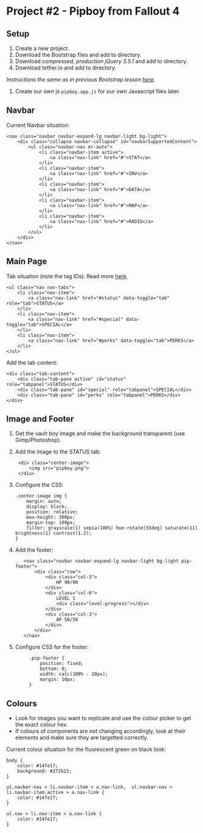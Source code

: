 # Project #2 - Pipboy from Fallout 4

## Setup

1. Create a new project.
2. Download the Bootstrap files and add to directory.
3. Download *compressed, production jQuery 3.5.1* and add to directory.
4. Download tether.io and add to directory.
   
*Instructions the same as in previous Bootstrap lesson [here](10%20Bootstrap%20Basics.md).*

1. Create our own js `pipboy.app.js` for our own Javascript files later.

## Navbar

Current Navbar situation:

    <nav class="navbar navbar-expand-lg navbar-light bg-light">
        <div class="collapse navbar-collapse" id="navbarSupportedContent">
            <ul class="navbar-nav mr-auto">
                <li class="navbar-item active">
                    <a class="nav-link" href="#">STAT</a>
                </li>
                <li class="navbar-item">
                    <a class="nav-link" href="#">INV</a>
                </li>
                <li class="navbar-item">
                    <a class="nav-link" href="#">DATA</a>
                </li>
                <li class="navbar-item">
                    <a class="nav-link" href="#">MAP</a>
                </li>
                <li class="navbar-item">
                    <a class="nav-link" href="#">RADIO</a>
                </li>
            </ul>
        </div>
    </nav>

## Main Page

Tab situation (note the tag IDs):
Read more [here](https://getbootstrap.com/docs/4.5/components/navs/).

    <ul class="nav nav-tabs">
        <li class="nav-item">
            <a class="nav-link" href="#status" data-toggle="tab" role="tab">STATUS</a>
        </li>
        <li class="nav-item">
            <a class="nav-link" href="#special" data-toggle="tab">SPECIAL</a>
        </li>
        <li class="nav-item">
            <a class="nav-link" href="#perks" data-toggle="tab">PERKS</a>
        </li>
    </ul>

Add the tab content:

    <div class="tab-content">
        <div class="tab-pane active" id="status" role="tabpanel">STATUS</div>
        <div class="tab-pane" id="special" role="tabpanel">SPECIAL</div>
        <div class="tab-pane" id="perks" role="tabpanel">PERKS</div>
    </div>
    
## Image and Footer

1. Get the vault boy image and make the background transparent (use Gimp/Photoshop).
2. Add the image to the STATUS tab:
   
        <div class="center-image">
            <img src="pipboy.png">
        </div>

3. Configure the CSS:
   
       .center-image img {
           margin: auto;
           display: block;
           position: relative;
           max-height: 300px;
           margin-top: 100px;
           filter: grayscale(1) sepia(100%) hue-rotate(55deg) saturate(11) brightness(1) contrast(1.2);
       }

4. Add the footer:

          <nav class="navbar navbar-expand-lg navbar-light bg-light pip-footer">
              <div class="row">
                  <div class="col-3">
                      HP 90/90
                  </div>
                  <div class="col-6">
                      LEVEL 1
                      <div class="level-progress"></div>
                  </div>
                  <div class="col-3">
                      AP 50/50
                  </div>
              </div>
          </nav>

5. Configure CSS for the footer:

            .pip-footer {
                position: fixed;
                bottom: 0;
                width: calc(100% - 20px);
                margin: 10px;
            }

## Colours

- Look for images you want to replicate and use the colour picker to get the exact colour hex.
- If colours of components are not changing accordingly, look at their elements and make sure they are targetted correctly.

Current colour situation for the fluorescent green on black look:

    body {
        color: #14fe17;
        background: #272b23;
    }

    ul.navbar-nav > li.navbar-item > a.nav-link,  ul.navbar-nav > li.navbar-item.active > a.nav-link {
        color: #14fe17;
    }

    ul.nav > li.nav-item > a.nav-link {
        color: #14fe17;
    }


